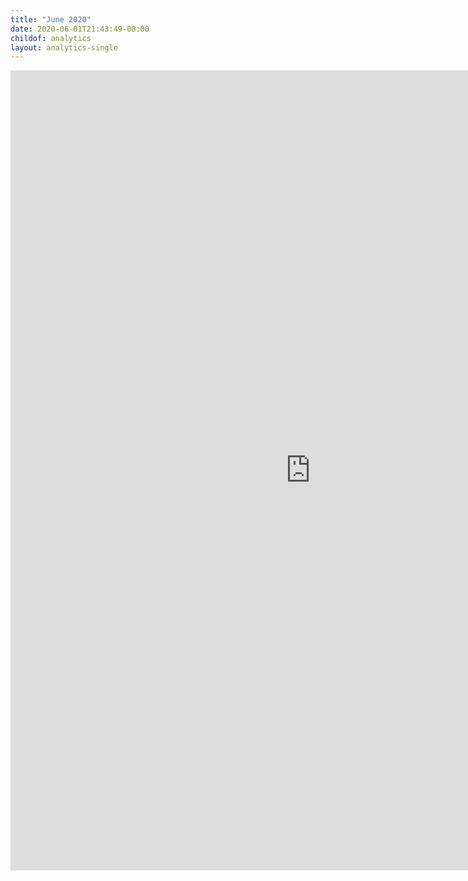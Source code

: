 ```yaml
---
title: "June 2020"
date: 2020-06-01T21:43:49-08:00
childof: analytics
layout: analytics-single
---
```

<iframe width="960" height="1280" src="https://datastudio.google.com/embed/reporting/1JUPhFUanNjFRWl2sLKPFCpzkbJ6hlKKF/page/AWD9" frameborder="0" style="border:0" allowfullscreen></iframe>